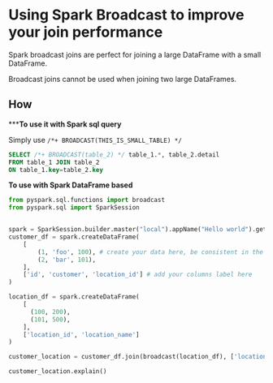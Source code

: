 # Using Spark Broadcast to improve your join performance

Spark broadcast joins are perfect for joining a large DataFrame with a small DataFrame.

Broadcast joins cannot be used when joining two large DataFrames.

## How

*****To use it with Spark sql query**

Simply use `/*+ BROADCAST(THIS_IS_SMALL_TABLE) */`

```sql
SELECT /*+ BROADCAST(table_2) */ table_1.*, table_2.detail
FROM table_1 JOIN table_2
ON table_1.key=table_2.key
```

**To use with Spark DataFrame based**

```python
from pyspark.sql.functions import broadcast
from pyspark.sql import SparkSession


spark = SparkSession.builder.master("local").appName("Hello world").getOrCreate()
customer_df = spark.createDataFrame(
    [
        (1, 'foo', 100), # create your data here, be consistent in the types.
        (2, 'bar', 101),
    ],
    ['id', 'customer', 'location_id'] # add your columns label here
)

location_df = spark.createDataFrame(
    [
      (100, 200),
      (101, 500),
    ],
    ['location_id', 'location_name']
)

customer_location = customer_df.join(broadcast(location_df), ['location_id'])

customer_location.explain()

```

